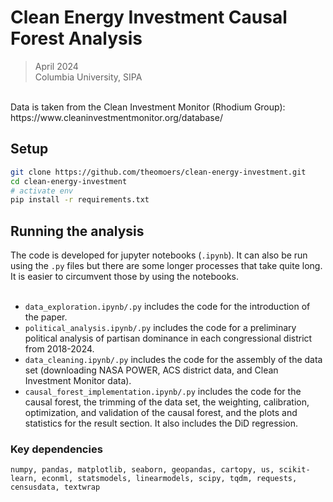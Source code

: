 # Clean Energy Investment Causal Forest Analysis

> April 2024 <br>
> Columbia University, SIPA <br>

<br>
Data is taken from the Clean Investment Monitor (Rhodium Group): https://www.cleaninvestmentmonitor.org/database/

## Setup
```bash
git clone https://github.com/theomoers/clean-energy-investment.git
cd clean-energy-investment
# activate env
pip install -r requirements.txt
```

## Running the analysis
The code is developed for jupyter notebooks (`.ipynb`). It can also be run using the `.py` files but there are some longer processes that take quite long. It is easier to circumvent those by using the notebooks. <br>
<br>
- `data_exploration.ipynb/.py` includes the code for the introduction of the paper. <br>
- `political_analysis.ipynb/.py` includes the code for a preliminary political analysis of partisan dominance in each congressional district from 2018-2024. <br>
- `data_cleaning.ipynb/.py` includes the code for the assembly of the data set (downloading NASA POWER, ACS district data, and Clean Investment Monitor data). <br>
- `causal_forest_implementation.ipynb/.py` includes the code for the causal forest, the trimming of the data set, the weighting, calibration, optimization, and validation of the causal forest, and the plots and statistics for the result section. It also includes the DiD regression. <br>

### Key dependencies
```numpy, pandas, matplotlib, seaborn, geopandas, cartopy, us, scikit-learn, econml, statsmodels, linearmodels, scipy, tqdm, requests, censusdata, textwrap```


